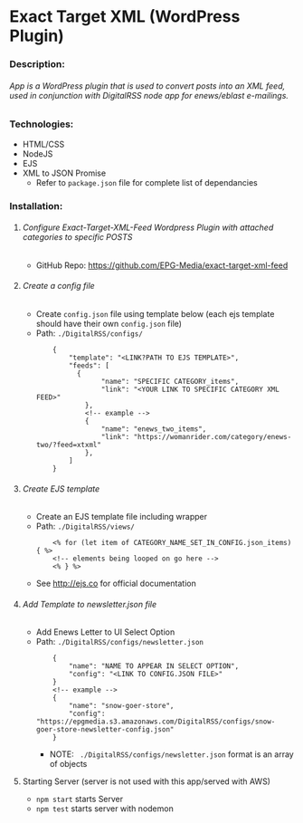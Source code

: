 
# Exact Target XML (WordPress Plugin)

### Description:
###### App is a WordPress plugin that is used to convert posts into an XML feed, used in conjunction with DigitalRSS node app for enews/eblast e-mailings.


### Technologies:
- HTML/CSS
- NodeJS
- EJS
- XML to JSON Promise
	- Refer to ```package.json``` file for complete list of dependancies


### Installation:
1. ###### Configure Exact-Target-XML-Feed Wordpress Plugin with attached categories to specific POSTS
	- GitHub Repo: https://github.com/EPG-Media/exact-target-xml-feed

2. ###### Create a config file
	- Create ``config.json`` file using template below (each ejs template should have their own ``config.json`` file)
	- Path: ``./DigitalRSS/configs/ ``
		```
			{
				"template": "<LINK?PATH TO EJS TEMPLATE>",
				"feeds": [
				  {
						"name": "SPECIFIC CATEGORY_items",
						"link": "<YOUR LINK TO SPECIFIC CATEGORY XML FEED>"
					},
					<!-- example -->
					{
						"name": "enews_two_items",
						"link": "https://womanrider.com/category/enews-two/?feed=xtxml"
					},
				]
			}
		```

3. ###### Create EJS template
	- Create an EJS template file including wrapper
	- Path: ``./DigitalRSS/views/``
		```
			<% for (let item of CATEGORY_NAME_SET_IN_CONFIG.json_items) { %>
			<!-- elements being looped on go here -->
			<% } %>
		```
	- See http://ejs.co for official documentation

4. ###### Add Template to newsletter.json file
	- Add Enews Letter to UI Select Option
	- Path: ``./DigitalRSS/configs/newsletter.json``
		```
			{
				"name": "NAME TO APPEAR IN SELECT OPTION",
				"config": "<LINK TO CONFIG.JSON FILE>"
			}
			<!-- example -->
			{
				"name": "snow-goer-store",
				"config": "https://epgmedia.s3.amazonaws.com/DigitalRSS/configs/snow-goer-store-newsletter-config.json"
			}
		```
		- NOTE: ``` ./DigitalRSS/configs/newsletter.json``` format is an array of objects

5. Starting Server (server is not used with this app/served with AWS)
	- ```npm start``` starts Server
	- ```npm test``` starts server with nodemon

